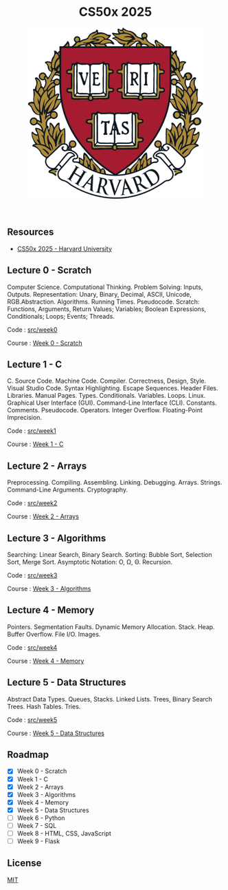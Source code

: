 <h1 align="center">CS50x 2025</h1>

<p align="center">
    <img src="docs/logo_harvard.png" width="411" height="400"  alt="" />
</p>

<p align="center">
    <a href="">
        <img src="https://img.shields.io/badge/c-23-blue?style=flat&logo=c" alt="" /></a>
    <a href="">
        <img src="https://img.shields.io/badge/gcc-14.2-blue?style=flat&logo=c" alt="" /></a>
    <a href="">
        <img src="https://img.shields.io/badge/cmake-3.31-blue?style=flat&logo=cmake" alt="" /></a>
    <a href="">
        <img src="https://img.shields.io/badge/python-3.13-yellow?style=flat&logo=python" alt="" /></a>
    <a href="">
        <img src="https://img.shields.io/badge/license-mit-white?style=flat&logo=github" alt="" /></a>
    <a href="">
        <img src="https://img.shields.io/badge/status-in_progress-green?style=flat&logo=github" alt="" /></a>
</p>

## Resources

- [CS50x 2025 - Harvard University](https://cs50.harvard.edu/x/2025/)

## Lecture 0 - Scratch

Computer Science. Computational Thinking. Problem Solving: Inputs, Outputs.
Representation: Unary, Binary, Decimal, ASCII, Unicode, RGB.Abstraction.
Algorithms. Running Times. Pseudocode. Scratch: Functions, Arguments,
Return Values; Variables; Boolean Expressions, Conditionals; Loops; Events; Threads.

Code : [src/week0](src/week0)

Course : [Week 0 - Scratch](https://cs50.harvard.edu/x/2025/weeks/0/)

## Lecture 1 - C

C. Source Code. Machine Code. Compiler. Correctness, Design, Style. Visual Studio Code.
Syntax Highlighting. Escape Sequences. Header Files. Libraries. Manual Pages. Types.
Conditionals. Variables. Loops. Linux. Graphical User Interface (GUI).
Command-Line Interface (CLI). Constants. Comments. Pseudocode. Operators. Integer Overflow.
Floating-Point Imprecision.

Code : [src/week1](src/week1)

Course : [Week 1 - C](https://cs50.harvard.edu/x/2025/weeks/1/)

## Lecture 2 - Arrays

Preprocessing. Compiling. Assembling. Linking. Debugging. Arrays. Strings.
Command-Line Arguments. Cryptography.

Code : [src/week2](src/week2)

Course : [Week 2 - Arrays](https://cs50.harvard.edu/x/2025/weeks/2/)

## Lecture 3 - Algorithms

Searching: Linear Search, Binary Search. Sorting: Bubble Sort, Selection Sort, Merge Sort.
Asymptotic Notation: O, Ω, Θ. Recursion.

Code : [src/week3](src/week3)

Course : [Week 3 - Algorithms](https://cs50.harvard.edu/x/2025/weeks/3/)

## Lecture 4 - Memory

Pointers. Segmentation Faults. Dynamic Memory Allocation. Stack. Heap. Buffer Overflow.
File I/O. Images.

Code : [src/week4](src/week4)

Course : [Week 4 - Memory](https://cs50.harvard.edu/x/2025/weeks/4/)

## Lecture 5 - Data Structures

Abstract Data Types. Queues, Stacks. Linked Lists. Trees, Binary Search Trees.
Hash Tables. Tries.

Code : [src/week5](src/week5)

Course : [Week 5 - Data Structures](https://cs50.harvard.edu/x/2025/weeks/5/)

## Roadmap

- [x] Week 0 - Scratch
- [x] Week 1 - C
- [x] Week 2 - Arrays
- [x] Week 3 - Algorithms
- [x] Week 4 - Memory
- [x] Week 5 - Data Structures
- [ ] Week 6 - Python
- [ ] Week 7 - SQL
- [ ] Week 8 - HTML, CSS, JavaScript
- [ ] Week 9 - Flask

## License

[MIT](LICENSE.md)
